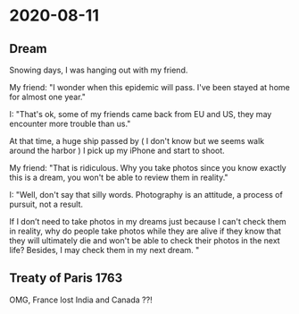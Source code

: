 # 2020-08-11

## Dream

Snowing days, I was hanging out with my friend.

My friend: "I wonder when this epidemic will pass. I've been stayed at home for almost one year."

I: "That's ok, some of my friends came back from EU and US, they may encounter more trouble than us."

At that time, a huge ship passed by ( I don't know but we seems walk around the harbor ) I pick up my iPhone and start to shoot.

My friend: "That is ridiculous. Why you take photos since you know exactly this is a dream, you won't be able to review them in reality."

I: "Well, don't say that silly words. Photography is an attitude, a process of pursuit, not a result. 

If I don’t need to take photos in my dreams just because I can't check them in reality, why do people take photos while they are alive if they know that they will ultimately die and won't be able to check their photos in the next life? Besides,  I may check them in my next dream. "

## Treaty of Paris 1763

OMG, France lost India and Canada ??!

